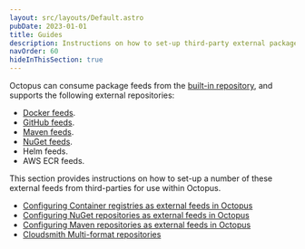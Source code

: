 ```yaml
---
layout: src/layouts/Default.astro
pubDate: 2023-01-01
title: Guides
description: Instructions on how to set-up third-party external package feeds for Octopus to consume for use in deployments and runbooks.
navOrder: 60
hideInThisSection: true
---
```


Octopus can consume package feeds from the [built-in repository](/docs/packaging-applications/package-repositories/built-in-repository/), and supports the following external repositories:

 - [Docker feeds](/docs/packaging-applications/package-repositories/docker-registries/).
 - [GitHub feeds](/docs/packaging-applications/package-repositories/github-feeds.md).
 - [Maven feeds](/docs/packaging-applications/package-repositories/maven-feeds.md).
 - [NuGet feeds](/docs/packaging-applications/package-repositories/nuget-feeds.md).
 - Helm feeds.
 - AWS ECR feeds.
 
This section provides instructions on how to set-up a number of these external feeds from third-parties for use within Octopus.

- [Configuring Container registries as external feeds in Octopus](/docs/packaging-applications/package-repositories/guides/container-registries/)
- [Configuring NuGet repositories as external feeds in Octopus](/docs/packaging-applications/package-repositories/guides/nuget-repositories/)
- [Configuring Maven repositories as external feeds in Octopus](/docs/packaging-applications/package-repositories/guides/maven-repositories/)
- [Cloudsmith Multi-format repositories](/docs/packaging-applications/package-repositories/guides/cloudsmith-feed.md)